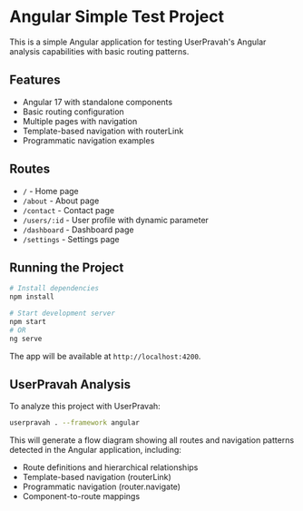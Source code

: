 # Angular Simple Test Project

This is a simple Angular application for testing UserPravah's Angular analysis capabilities with basic routing patterns.

## Features

- Angular 17 with standalone components
- Basic routing configuration
- Multiple pages with navigation
- Template-based navigation with routerLink
- Programmatic navigation examples

## Routes

- `/` - Home page
- `/about` - About page
- `/contact` - Contact page
- `/users/:id` - User profile with dynamic parameter
- `/dashboard` - Dashboard page
- `/settings` - Settings page

## Running the Project

```bash
# Install dependencies
npm install

# Start development server
npm start
# OR
ng serve
```

The app will be available at `http://localhost:4200`.

## UserPravah Analysis

To analyze this project with UserPravah:

```bash
userpravah . --framework angular
```

This will generate a flow diagram showing all routes and navigation patterns detected in the Angular application, including:
- Route definitions and hierarchical relationships
- Template-based navigation (routerLink)
- Programmatic navigation (router.navigate)
- Component-to-route mappings 